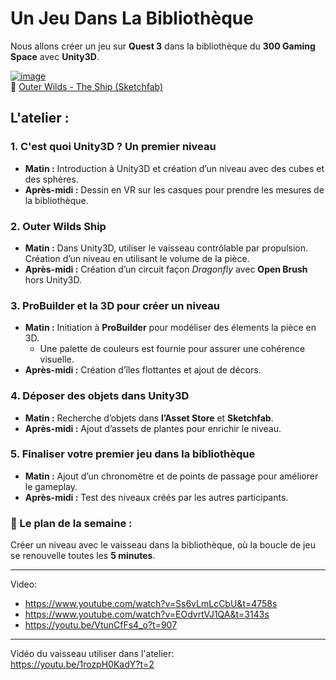 

# Un Jeu Dans La Bibliothèque  

Nous allons créer un jeu sur **Quest 3** dans la bibliothèque du **300 Gaming Space** avec **Unity3D**.  

[![image](https://github.com/user-attachments/assets/040d132d-2cb6-45d7-94b5-2e1bba74e63a)](https://sketchfab.com/3d-models/outer-wilds-the-ship-f6797d8650794c8387708f7ef78ee0d5)  
🔗 [Outer Wilds - The Ship (Sketchfab)](https://sketchfab.com/3d-models/outer-wilds-the-ship-f6797d8650794c8387708f7ef78ee0d5)  

## **L'atelier :**  

### **1. C'est quoi Unity3D ? Un premier niveau**  
- **Matin :** Introduction à Unity3D et création d’un niveau avec des cubes et des sphères.  
- **Après-midi :** Dessin en VR sur les casques pour prendre les mesures de la bibliothèque.  

### **2. Outer Wilds Ship**  
- **Matin :** Dans Unity3D, utiliser le vaisseau contrôlable par propulsion. Création d’un niveau en utilisant le volume de la pièce.  
- **Après-midi :** Création d’un circuit façon *Dragonfly* avec **Open Brush** hors Unity3D.  

### **3. ProBuilder et la 3D pour créer un niveau**  
- **Matin :** Initiation à **ProBuilder** pour modéliser des élements la pièce en 3D.  
  - Une palette de couleurs est fournie pour assurer une cohérence visuelle.  
- **Après-midi :** Création d’îles flottantes et ajout de décors.  

### **4. Déposer des objets dans Unity3D**  
- **Matin :** Recherche d’objets dans **l’Asset Store** et **Sketchfab**.  
- **Après-midi :** Ajout d’assets de plantes pour enrichir le niveau.  

### **5. Finaliser votre premier jeu dans la bibliothèque**  
- **Matin :** Ajout d’un chronomètre et de points de passage pour améliorer le gameplay.  
- **Après-midi :** Test des niveaux créés par les autres participants.  

### **📌 Le plan de la semaine :**  
Créer un niveau avec le vaisseau dans la bibliothèque, où la boucle de jeu se renouvelle toutes les **5 minutes**.  


---------------

Video: 
- https://www.youtube.com/watch?v=Ss6vLmLcCbU&t=4758s
- https://www.youtube.com/watch?v=EOdvrtVJ1QA&t=3143s
- https://youtu.be/VtunCfFs4_o?t=907



-------------

Vidéo du vaisseau utiliser dans l'atelier:   
https://youtu.be/1rozpH0KadY?t=2  
